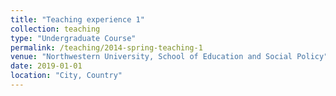 ```yaml
---
title: "Teaching experience 1"
collection: teaching
type: "Undergraduate Course"
permalink: /teaching/2014-spring-teaching-1
venue: "Northwestern University, School of Education and Social Policy"
date: 2019-01-01
location: "City, Country"
---
```


